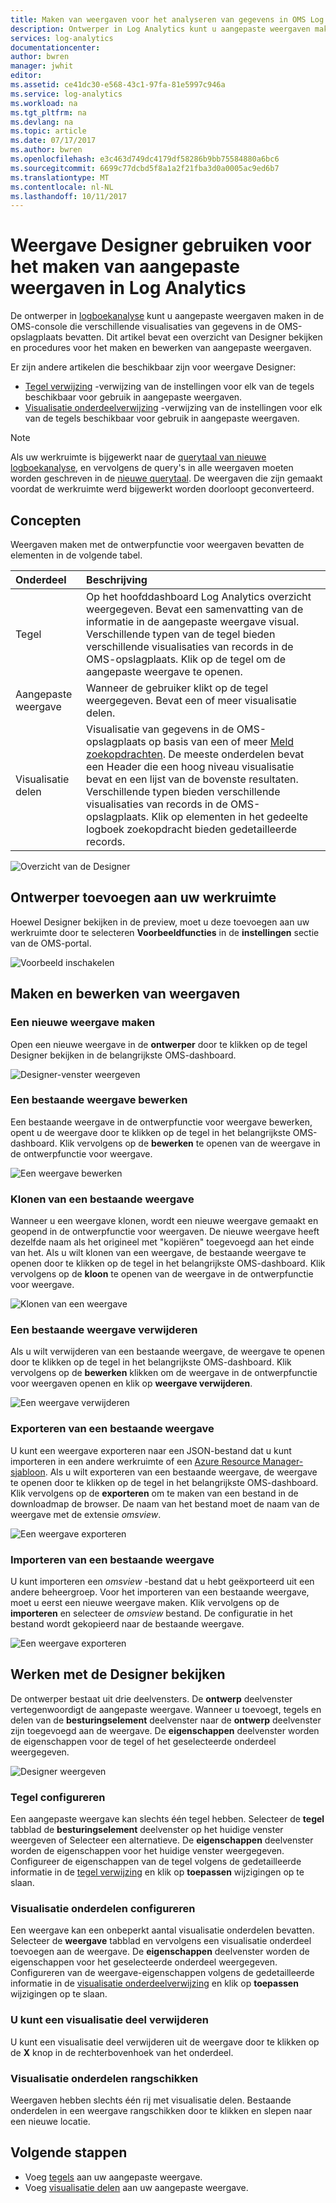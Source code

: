 ```yaml
---
title: Maken van weergaven voor het analyseren van gegevens in OMS Log Analytics | Microsoft Docs
description: Ontwerper in Log Analytics kunt u aangepaste weergaven maken die worden weergegeven in de OMS- en Azure-portal en bevatten verschillende visualisaties van gegevens in de OMS-opslagplaats. Dit artikel bevat een overzicht van Designer bekijken en procedures voor het maken en bewerken van aangepaste weergaven.
services: log-analytics
documentationcenter: 
author: bwren
manager: jwhit
editor: 
ms.assetid: ce41dc30-e568-43c1-97fa-81e5997c946a
ms.service: log-analytics
ms.workload: na
ms.tgt_pltfrm: na
ms.devlang: na
ms.topic: article
ms.date: 07/17/2017
ms.author: bwren
ms.openlocfilehash: e3c463d749dc4179df58286b9bb75584880a6bc6
ms.sourcegitcommit: 6699c77dcbd5f8a1a2f21fba3d0a0005ac9ed6b7
ms.translationtype: MT
ms.contentlocale: nl-NL
ms.lasthandoff: 10/11/2017
---
```

# <a name="use-view-designer-to-create-custom-views-in-log-analytics"></a>Weergave Designer gebruiken voor het maken van aangepaste weergaven in Log Analytics
De ontwerper in [logboekanalyse](log-analytics-overview.md) kunt u aangepaste weergaven maken in de OMS-console die verschillende visualisaties van gegevens in de OMS-opslagplaats bevatten. Dit artikel bevat een overzicht van Designer bekijken en procedures voor het maken en bewerken van aangepaste weergaven.

Er zijn andere artikelen die beschikbaar zijn voor weergave Designer:

* [Tegel verwijzing](log-analytics-view-designer-tiles.md) -verwijzing van de instellingen voor elk van de tegels beschikbaar voor gebruik in aangepaste weergaven.
* [Visualisatie onderdeelverwijzing](log-analytics-view-designer-parts.md) -verwijzing van de instellingen voor elk van de tegels beschikbaar voor gebruik in aangepaste weergaven.

>[!NOTE]
> Als uw werkruimte is bijgewerkt naar de [querytaal van nieuwe logboekanalyse](log-analytics-log-search-upgrade.md), en vervolgens de query's in alle weergaven moeten worden geschreven in de [nieuwe querytaal](https://go.microsoft.com/fwlink/?linkid=856078).  De weergaven die zijn gemaakt voordat de werkruimte werd bijgewerkt worden doorloopt geconverteerd.

## <a name="concepts"></a>Concepten
Weergaven maken met de ontwerpfunctie voor weergaven bevatten de elementen in de volgende tabel.

| Onderdeel | Beschrijving |
|:--- |:--- |
| Tegel |Op het hoofddashboard Log Analytics overzicht weergegeven.  Bevat een samenvatting van de informatie in de aangepaste weergave visual.  Verschillende typen van de tegel bieden verschillende visualisaties van records in de OMS-opslagplaats.  Klik op de tegel om de aangepaste weergave te openen. |
| Aangepaste weergave |Wanneer de gebruiker klikt op de tegel weergegeven.  Bevat een of meer visualisatie delen. |
| Visualisatie delen |Visualisatie van gegevens in de OMS-opslagplaats op basis van een of meer [Meld zoekopdrachten](log-analytics-log-searches.md).  De meeste onderdelen bevat een Header die een hoog niveau visualisatie bevat en een lijst van de bovenste resultaten.  Verschillende typen bieden verschillende visualisaties van records in de OMS-opslagplaats.  Klik op elementen in het gedeelte logboek zoekopdracht bieden gedetailleerde records. |

![Overzicht van de Designer](media/log-analytics-view-designer/overview.png)

## <a name="add-view-designer-to-your-workspace"></a>Ontwerper toevoegen aan uw werkruimte
Hoewel Designer bekijken in de preview, moet u deze toevoegen aan uw werkruimte door te selecteren **Voorbeeldfuncties** in de **instellingen** sectie van de OMS-portal.

![Voorbeeld inschakelen](media/log-analytics-view-designer/preview.png)

## <a name="creating-and-editing-views"></a>Maken en bewerken van weergaven
### <a name="create-a-new-view"></a>Een nieuwe weergave maken
Open een nieuwe weergave in de **ontwerper** door te klikken op de tegel Designer bekijken in de belangrijkste OMS-dashboard.

![Designer-venster weergeven](media/log-analytics-view-designer/view-designer-tile.png)

### <a name="edit-an-existing-view"></a>Een bestaande weergave bewerken
Een bestaande weergave in de ontwerpfunctie voor weergave bewerken, opent u de weergave door te klikken op de tegel in het belangrijkste OMS-dashboard.  Klik vervolgens op de **bewerken** te openen van de weergave in de ontwerpfunctie voor weergave.

![Een weergave bewerken](media/log-analytics-view-designer/menu-edit.png)

### <a name="clone-an-existing-view"></a>Klonen van een bestaande weergave
Wanneer u een weergave klonen, wordt een nieuwe weergave gemaakt en geopend in de ontwerpfunctie voor weergaven.  De nieuwe weergave heeft dezelfde naam als het origineel met "kopiëren" toegevoegd aan het einde van het.  Als u wilt klonen van een weergave, de bestaande weergave te openen door te klikken op de tegel in het belangrijkste OMS-dashboard.  Klik vervolgens op de **kloon** te openen van de weergave in de ontwerpfunctie voor weergave.

![Klonen van een weergave](media/log-analytics-view-designer/edit-menu-clone.png)

### <a name="delete-an-existing-view"></a>Een bestaande weergave verwijderen
Als u wilt verwijderen van een bestaande weergave, de weergave te openen door te klikken op de tegel in het belangrijkste OMS-dashboard.  Klik vervolgens op de **bewerken** klikken om de weergave in de ontwerpfunctie voor weergaven openen en klik op **weergave verwijderen**.

![Een weergave verwijderen](media/log-analytics-view-designer/edit-menu-delete.png)

### <a name="export-an-existing-view"></a>Exporteren van een bestaande weergave
U kunt een weergave exporteren naar een JSON-bestand dat u kunt importeren in een andere werkruimte of een [Azure Resource Manager-sjabloon](../azure-resource-manager/resource-group-authoring-templates.md).  Als u wilt exporteren van een bestaande weergave, de weergave te openen door te klikken op de tegel in het belangrijkste OMS-dashboard.  Klik vervolgens op de **exporteren** om te maken van een bestand in de downloadmap de browser.  De naam van het bestand moet de naam van de weergave met de extensie *omsview*.

![Een weergave exporteren](media/log-analytics-view-designer/edit-menu-export.png)

### <a name="import-an-existing-view"></a>Importeren van een bestaande weergave
U kunt importeren een *omsview* -bestand dat u hebt geëxporteerd uit een andere beheergroep.  Voor het importeren van een bestaande weergave, moet u eerst een nieuwe weergave maken.  Klik vervolgens op de **importeren** en selecteer de *omsview* bestand.  De configuratie in het bestand wordt gekopieerd naar de bestaande weergave.

![Een weergave exporteren](media/log-analytics-view-designer/edit-menu-import.png)

## <a name="working-with-view-designer"></a>Werken met de Designer bekijken
De ontwerper bestaat uit drie deelvensters.  De **ontwerp** deelvenster vertegenwoordigt de aangepaste weergave.  Wanneer u toevoegt, tegels en delen van de **besturingselement** deelvenster naar de **ontwerp** deelvenster zijn toegevoegd aan de weergave.  De **eigenschappen** deelvenster worden de eigenschappen voor de tegel of het geselecteerde onderdeel weergegeven.

![Designer weergeven](media/log-analytics-view-designer/view-designer-screenshot.png)

### <a name="configure-view-tile"></a>Tegel configureren
Een aangepaste weergave kan slechts één tegel hebben.  Selecteer de **tegel** tabblad de **besturingselement** deelvenster op het huidige venster weergeven of Selecteer een alternatieve.  De **eigenschappen** deelvenster worden de eigenschappen voor het huidige venster weergegeven.  Configureer de eigenschappen van de tegel volgens de gedetailleerde informatie in de [tegel verwijzing](log-analytics-view-designer-tiles.md) en klik op **toepassen** wijzigingen op te slaan.

### <a name="configure-visualization-parts"></a>Visualisatie onderdelen configureren
Een weergave kan een onbeperkt aantal visualisatie onderdelen bevatten.  Selecteer de **weergave** tabblad en vervolgens een visualisatie onderdeel toevoegen aan de weergave.  De **eigenschappen** deelvenster worden de eigenschappen voor het geselecteerde onderdeel weergegeven.  Configureren van de weergave-eigenschappen volgens de gedetailleerde informatie in de [visualisatie onderdeelverwijzing](log-analytics-view-designer-parts.md) en klik op **toepassen** wijzigingen op te slaan.

### <a name="delete-a-visualization-part"></a>U kunt een visualisatie deel verwijderen
U kunt een visualisatie deel verwijderen uit de weergave door te klikken op de **X** knop in de rechterbovenhoek van het onderdeel.

### <a name="rearrange-visualization-parts"></a>Visualisatie onderdelen rangschikken
Weergaven hebben slechts één rij met visualisatie delen.  Bestaande onderdelen in een weergave rangschikken door te klikken en slepen naar een nieuwe locatie.

## <a name="next-steps"></a>Volgende stappen
* Voeg [tegels](log-analytics-view-designer-tiles.md) aan uw aangepaste weergave.
* Voeg [visualisatie delen](log-analytics-view-designer-parts.md) aan uw aangepaste weergave.
